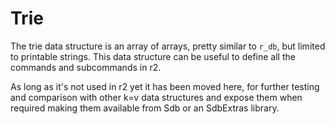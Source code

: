 Trie
====

The trie data structure is an array of arrays, pretty similar to `r_db`, but
limited to printable strings. This data structure can be useful to define
all the commands and subcommands in r2.

As long as it's not used in r2 yet it has been moved here, for further
testing and comparison with other k=v data structures and expose them when
required making them available from Sdb or an SdbExtras library.
